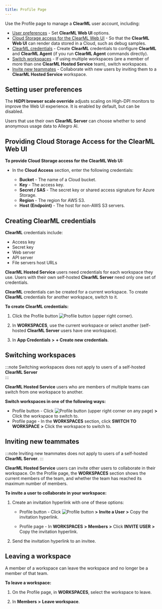 ```yaml
---
title: Profile Page
---
```


Use the Profile page to manage a **ClearML** user account, including:

* [User preferences](#setting-user-preferences) - Set **ClearML Web UI** options.
* [Cloud Storage access for the ClearML Web UI](#providing-cloud-storage-access-for-the-clearml-web-ui) - So that the **ClearML Web UI** can render data stored in a Cloud, such as debug samples.
* [ClearML credentials](#creating-clearml-credentials) - Create **ClearML** credentials to configure **ClearML** and **ClearML Agent** (if you run **ClearML Agent** commands directly).
* [Switch workspaces](#switching-workspaces) - If using multiple workspaces (are a member of more than one **ClearML Hosted Service** team), switch workspaces.
* [Invite new teammates](#inviting-new-teammates) - Collaborate with new users by inviting them to a **ClearML Hosted Service** workspace.

## Setting user preferences

The **HiDPI browser scale override** adjusts scaling on High-DPI monitors to improve the Web UI experience. It is enabled 
by default, but can be disabled. 

Users that use their own **ClearML Server** can choose whether to send anonymous usage data to Allegro AI.

## Providing Cloud Storage Access for the ClearML Web UI

**To provide Cloud Storage access for the ClearML Web UI:**

* In the **Cloud Access** section, enter the following credentials:

    * **Bucket** - The name of a Cloud bucket.
    * **Key** - The access key.
    * **Secret / SAS** - The secret key or shared access signature for Azure Storage.
    * **Region** - The region for AWS S3.
    * **Host (Endpoint)** - The host for non-AWS S3 servers.
    
## Creating ClearML credentials

**ClearML** credentials include: 
* Access key
* Secret key 
* Web server 
* API server 
* File servers host URLs
  
**ClearML Hosted Service** users need credentials for each workspace they use. Users with their own self-hosted **ClearML Server** 
need only one set of credentials.

**ClearML** credentials can be created for a current workspace. To create **ClearML** credentials for another workspace, 
switch to it.

**To create ClearML credentials:**

1. Click the Profile button <img src="/icons/ico-me.svg" alt="Profile button" className="icon size-lg space-sm" /> 
   (upper right corner).

1. In **WORKSPACES**, use the current workspace or select another (self-hosted **ClearML Server** users have one workspace).

1. In **App Credentials** **>** **+ Create new credentials**.

## Switching workspaces

:::note 
Switching workspaces does not apply to users of a self-hosted **ClearML Server**  
:::

**ClearML Hosted Service** users who are members of multiple teams can switch from one workspace to another. 

**Switch workspaces in one of the following ways:**

* Profile button - Click <img src="/icons/ico-me.svg" alt="Profile button" className="icon size-lg space-sm" /> (upper right corner on any page) **>** 
  Click the workspace to switch to.
* Profile page - In the **WORKSPACES** section, click **SWITCH TO WORKSPACE** **>** Click the workspace to switch to.

## Inviting new teammates

:::note 
Inviting new teammates does not apply to users of a self-hosted **ClearML Server**.
:::

**ClearML Hosted Service** users can invite other users to collaborate in their workspace. On the Profile page, the **WORKSPACES** 
section shows the current members of the team, and whether the team has reached its maximum number of members.


**To invite a user to collaborate in your workspace:**

1. Create an invitation hyperlink with one of these options:

    * Profile button - Click <img src="/icons/ico-me.svg" alt="Profile button" className="icon size-lg space-sm" /> 
      **>** **Invite a User** **>** Copy the invitation hyperlink.
    
    * Profile page - In **WORKSPACES** **>** **Members** **>** Click **INVITE USER** **>** Copy the invitation hyperlink.

1. Send the invitation hyperlink to an invitee.

## Leaving a workspace

A member of a workspace can leave the workspace and no longer be a member of that team.

**To leave a workspace:**

1. On the Profile page, in **WORKSPACES**, select the workspace to leave.

1. In **Members** **>** **Leave workspace**.
